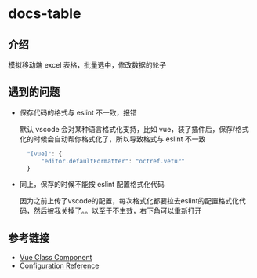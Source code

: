 # docs-table

## 介绍

模拟移动端 excel 表格，批量选中，修改数据的轮子

## 遇到的问题

- 保存代码的格式与 eslint 不一致，报错

  默认 vscode 会对某种语言格式化支持，比如 vue，装了插件后，保存/格式化的时候会自动帮你格式化了，所以导致格式与 eslint 不一致

  ```js
	"[vue]": {
		"editor.defaultFormatter": "octref.vetur"
	}
  ```

- 同上，保存的时候不能按 eslint 配置格式化代码

	因为之前上传了vscode的配置，每次格式化都要拉去eslint的配置格式化代码，然后被我关掉了。。以至于不生效，右下角可以重新打开
## 参考链接

- [Vue Class Component](https://class-component.vuejs.org/guide/installation.html#manual-setup)
- [Configuration Reference](https://cli.vuejs.org/config/)
